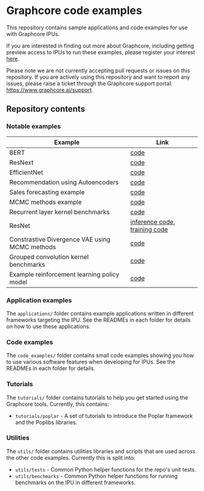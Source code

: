 # Graphcore code examples

This repository contains sample applications and code examples for use with
Graphcore IPUs.

If you are interested in finding out more about Graphcore, including
getting preview access to IPUs to run these examples, please register
your interest [here](https://www.graphcore.ai/product_info).

Please note we are not currently accepting pull requests or issues on this
repository. If you are actively using this repository and want to report any issues, please raise a ticket through the Graphcore support portal: https://www.graphcore.ai/support.

## Repository contents

### Notable examples

| Example | Link |
| ------- | ---- |
| BERT | [code](applications/popart/bert) |
| ResNext | [code](applications/popart/resnext_inference) |
| EfficientNet | [code](applications/tensorflow/cnns/inference) |
| Recommendation using Autoencoders | [code](applications/tensorflow/autoencoder) |
| Sales forecasting example | [code](applications/tensorflow/sales_forecasting) |
| MCMC methods example | [code](code_examples/tensorflow/mcmc) |
| Recurrent layer kernel benchmarks | [code](code_examples/tensorflow/kernel_benchmarks) |
| ResNet | [inference code](applications/tensorflow/cnns/inference), [training code](applications/tensorflow/cnns/training) |
| Constrastive Divergence VAE using MCMC methods | [code](applications/tensorflow/contrastive_divergence_vae) |
| Grouped convolution kernel benchmarks | [code](code_examples/tensorflow/kernel_benchmarks) |
| Example reinforcement learning policy model | [code](applications/tensorflow/reinforcement_learning) |

### Application examples

The `applications/` folder contains example applications written in different frameworks targeting the IPU. See the READMEs in each folder for details on how to use these applications.

### Code examples

The `code_examples/` folder contains small code examples showing you how to use various software features when developing for IPUs. See the READMEs in each folder for details.

### Tutorials

The `tutorials/` folder contains tutorials to help you get started using the Graphcore tools. Currently, this contains:

* `tutorials/poplar` - A set of tutorials to introduce the Poplar framework and the Poplibs libraries.

### Utilities

The `utils/` folder contains utilities libraries and scripts that are used across the other code examples. Currently this is split into:

* `utils/tests` - Common Python helper functions for the repo's unit tests.
* `utils/benchmarks` - Common Python helper functions for running benchmarks on the IPU in different frameworks.
